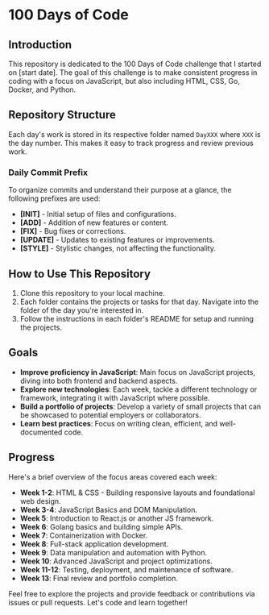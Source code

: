 # 100 Days of Code

## Introduction
This repository is dedicated to the 100 Days of Code challenge that I started on [start date]. The goal of this challenge is to make consistent progress in coding with a focus on JavaScript, but also including HTML, CSS, Go, Docker, and Python.

## Repository Structure
Each day's work is stored in its respective folder named `DayXXX` where `XXX` is the day number. This makes it easy to track progress and review previous work.

### Daily Commit Prefix
To organize commits and understand their purpose at a glance, the following prefixes are used:
- **[INIT]** - Initial setup of files and configurations.
- **[ADD]** - Addition of new features or content.
- **[FIX]** - Bug fixes or corrections.
- **[UPDATE]** - Updates to existing features or improvements.
- **[STYLE]** - Stylistic changes, not affecting the functionality.

## How to Use This Repository
1. Clone this repository to your local machine.
2. Each folder contains the projects or tasks for that day. Navigate into the folder of the day you're interested in.
3. Follow the instructions in each folder's README for setup and running the projects.

## Goals
- **Improve proficiency in JavaScript**: Main focus on JavaScript projects, diving into both frontend and backend aspects.
- **Explore new technologies**: Each week, tackle a different technology or framework, integrating it with JavaScript where possible.
- **Build a portfolio of projects**: Develop a variety of small projects that can be showcased to potential employers or collaborators.
- **Learn best practices**: Focus on writing clean, efficient, and well-documented code.

## Progress
Here's a brief overview of the focus areas covered each week:

- **Week 1-2**: HTML & CSS - Building responsive layouts and foundational web design.
- **Week 3-4**: JavaScript Basics and DOM Manipulation.
- **Week 5**: Introduction to React.js or another JS framework.
- **Week 6**: Golang basics and building simple APIs.
- **Week 7**: Containerization with Docker.
- **Week 8**: Full-stack application development.
- **Week 9**: Data manipulation and automation with Python.
- **Week 10**: Advanced JavaScript and project optimizations.
- **Week 11-12**: Testing, deployment, and maintenance of software.
- **Week 13**: Final review and portfolio completion.

Feel free to explore the projects and provide feedback or contributions via issues or pull requests. Let's code and learn together!
